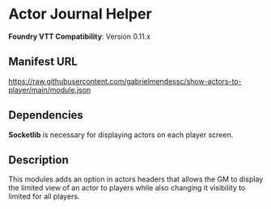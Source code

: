 # Actor Journal Helper

**Foundry VTT Compatibility**: Version 0.11.x

## Manifest URL
https://raw.githubusercontent.com/gabrielmendessc/show-actors-to-player/main/module.json

## Dependencies
**Socketlib** is necessary for displaying actors on each player screen.
 
## Description
This modules adds an option in actors headers that allows the GM to display the limited view of an actor to players while also changing it visibility to limited for all players.